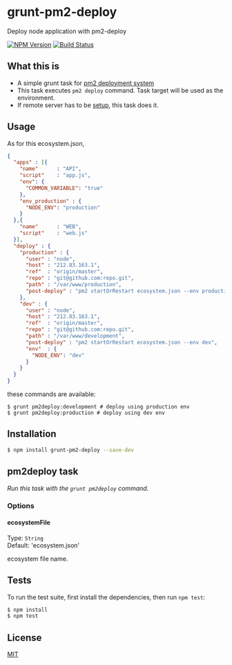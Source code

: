 # grunt-pm2-deploy

Deploy node application with pm2-deploy
  
[![NPM Version][npm-image]][npm-url]
[![Build Status][travis-image]][travis-url]

## What this is

- A simple grunt task for [pm2 deployment system](https://github.com/Unitech/PM2/blob/master/ADVANCED_README.md#deployment)
- This task executes `pm2 deploy` command. Task target will be used as the environment.
- If remote server has to be [setup](https://github.com/Unitech/PM2/blob/master/ADVANCED_README.md#getting-started-with-deployment), this task does it.

## Usage

As for this ecosystem.json,

```json
{
  "apps" : [{
    "name"      : "API",
    "script"    : "app.js",
    "env": {
      "COMMON_VARIABLE": "true"
    },
    "env_production" : {
      "NODE_ENV": "production"
    }
  },{
    "name"      : "WEB",
    "script"    : "web.js"
  }],
  "deploy" : {
    "production" : {
      "user" : "node",
      "host" : "212.83.163.1",
      "ref"  : "origin/master",
      "repo" : "git@github.com:repo.git",
      "path" : "/var/www/production",
      "post-deploy" : "pm2 startOrRestart ecosystem.json --env production"
    },
    "dev" : {
      "user" : "node",
      "host" : "212.83.163.1",
      "ref"  : "origin/master",
      "repo" : "git@github.com:repo.git",
      "path" : "/var/www/development",
      "post-deploy" : "pm2 startOrRestart ecosystem.json --env dev",
      "env"  : {
        "NODE_ENV": "dev"
      }
    }
  }
}
```

these commands are available:

```shell
$ grunt pm2deploy:development # deploy using production env
$ grunt pm2deploy:production # deploy using dev env
```

## Installation

```bash
$ npm install grunt-pm2-deploy --save-dev
```

## pm2deploy task
_Run this task with the `grunt pm2deploy` command._

### Options

#### ecosystemFile

  Type: `String`  
  Default: 'ecosystem.json'

  ecosystem file name.

## Tests

  To run the test suite, first install the dependencies, then run `npm test`:

```bash
$ npm install
$ npm test
```

## License

  [MIT](LICENSE)
  
[npm-image]: https://img.shields.io/npm/v/grunt-pm2-deploy.svg
[npm-url]: https://npmjs.org/package/grunt-pm2-deploy
[travis-image]: https://travis-ci.org/gifff/grunt-pm2-deploy.svg?branch=master
[travis-url]: https://travis-ci.org/gifff/grunt-pm2-deploy
